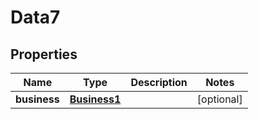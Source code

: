 

# Data7


## Properties

Name | Type | Description | Notes
------------ | ------------- | ------------- | -------------
**business** | [**Business1**](Business1.md) |  |  [optional]



